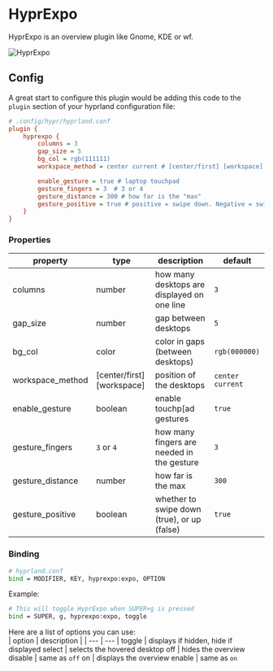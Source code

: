 # HyprExpo
HyprExpo is an overview plugin like Gnome, KDE or wf.
  
![HyprExpo](https://github.com/user-attachments/assets/e89df9d2-9800-4268-9929-239ad9bc3a54)
  
## Config
A great start to configure this plugin would be adding this code to the `plugin` section of your hyprland configuration file:  
```ini
# .config/hypr/hyprland.conf
plugin {
    hyprexpo {
        columns = 3
        gap_size = 5
        bg_col = rgb(111111)
        workspace_method = center current # [center/first] [workspace] e.g. first 1 or center m+1

        enable_gesture = true # laptop touchpad
        gesture_fingers = 3  # 3 or 4
        gesture_distance = 300 # how far is the "max"
        gesture_positive = true # positive = swipe down. Negative = swipe up.
    }
}
```

### Properties

| property | type | description | default |
| --- | --- | --- | --- |
columns | number | how many desktops are displayed on one line | `3`
gap_size | number | gap between desktops | `5`
bg_col | color | color in gaps (between desktops) | `rgb(000000)`
workspace_method | [center/first] [workspace] | position of the desktops | `center current`
enable_gesture | boolean | enable touchp[ad gestures | `true`
gesture_fingers | `3` or `4` | how many fingers are needed in the gesture | `3`
gesture_distance | number | how far is the max | `300`
gesture_positive | boolean | whether to swipe down (true), or up (false) | `true`

### Binding
```bash
# hyprland.conf
bind = MODIFIER, KEY, hyprexpo:expo, OPTION
```

Example:  
```bash
# This will toggle HyprExpo when SUPER+g is pressed
bind = SUPER, g, hyprexpo:expo, toggle
```

Here are a list of options you can use:  
| option | description |
| --- | --- |
toggle | displays if hidden, hide if displayed
select | selects the hovered desktop
off | hides the overview
disable | same as `off`
on | displays the overview
enable | same as `on`

